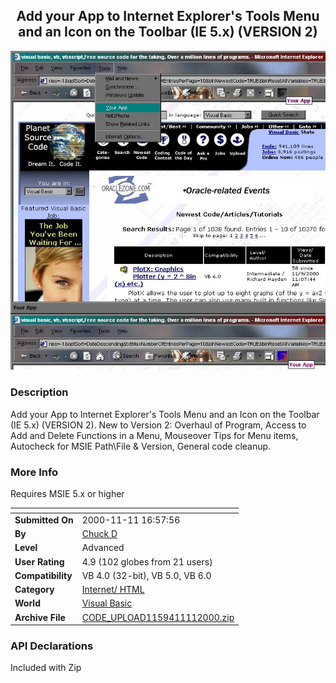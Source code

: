 ﻿<div align="center">

## Add your App to Internet Explorer's Tools Menu and an Icon on the Toolbar \(IE 5\.x\) \(VERSION 2\)

<img src="PIC200011111642356990.jpg">
</div>

### Description

Add your App to Internet Explorer's Tools Menu and an Icon on the Toolbar (IE 5.x) (VERSION 2). New to Version 2: Overhaul of Program, Access to Add and Delete Functions in a Menu, Mouseover Tips for Menu items, Autocheck for MSIE Path\File & Version, General code cleanup.
 
### More Info
 
Requires MSIE 5.x or higher


<span>             |<span>
---                |---
**Submitted On**   |2000-11-11 16:57:56
**By**             |[Chuck D](https://github.com/Planet-Source-Code/PSCIndex/blob/master/ByAuthor/chuck-d.md)
**Level**          |Advanced
**User Rating**    |4.9 (102 globes from 21 users)
**Compatibility**  |VB 4\.0 \(32\-bit\), VB 5\.0, VB 6\.0
**Category**       |[Internet/ HTML](https://github.com/Planet-Source-Code/PSCIndex/blob/master/ByCategory/internet-html__1-34.md)
**World**          |[Visual Basic](https://github.com/Planet-Source-Code/PSCIndex/blob/master/ByWorld/visual-basic.md)
**Archive File**   |[CODE\_UPLOAD1159411112000\.zip](https://github.com/Planet-Source-Code/chuck-d-add-your-app-to-internet-explorer-s-tools-menu-and-an-icon-on-the-toolbar-ie-5-x-v__1-12718/archive/master.zip)

### API Declarations

Included with Zip





